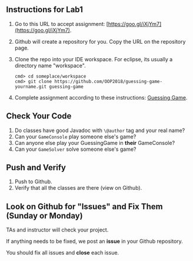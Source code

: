 ## Instructions for Lab1

1. Go to this URL to accept assignment: [https://goo.gl/iXjYm7](https://goo.gl/iXjYm7).

2. Github will create a repository for you.  Copy the URL on the repository page.

3. Clone the repo into your IDE workspace.  For eclipse, its usually a directory name "workspace".
    ```shell
    cmd> cd someplace/workspace
    cmd> git clone https://github.com/OOP2018/guessing-game-yourname.git guessing-game
    ```
4. Complete assignment according to these instructions: [Guessing Game](Lab1-Guessing-Game.pdf). 

## Check Your Code

1. Do classes have good Javadoc with `\@author` tag and your real name?
2. Can your `GameConsole` play someone else's game?
3. Can anyone else play your GuessingGame in **their** GameConsole?
4. Can your `GameSolver` solve someone else's game?

## Push and Verify

1. Push to Github.
2. Verify that all the classes are there (view on Github).

## Look on Github for "Issues" and Fix Them (Sunday or Monday)

TAs and instructor will check your project.

If anything needs to be fixed, we post an **issue** in your Github repository.

You should fix all issues and **close** each issue.


